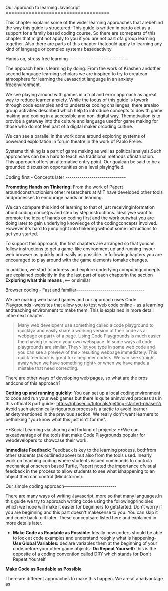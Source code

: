 Our approach to learning Javascript ====================================

This chapter explains some of the wider learning approaches that arebehind the way this guide is structured. This guide is written in partto act as a support for a family based coding course. So there are someparts of this chapter that might not apply to you if you are not part ofa group learning together. Also there are parts of this chapter thatcould apply to learning any kind of language or complex systems basedactivity.

Hands on, stress free learning------------------------------

The appoach here is learning by doing. From the work of Krashen andother second language learning scholars we are inspired to try to createan atmosphere for learning the Javascript language in an anxiety freeenvironment.

We see playing around with games in a trial and error approach as agreat way to reduce learner anxiety. While the focus of this guide is towork through code examples and to undertake coding challenges, there arealso group activities described which help to introduce concepts to dowith game making and coding in a accessible and non-digital way. Themotivation is to provide a gateway into the culture and language usedfor game making for those who do not feel part of a digital maker orcoding culture.

We can see a parallel in the work done around exploring systems of powerand exploitation in forum theatre in the work of Paolo Freire.

Systems thinking is a part of game making as well as political analysis.Such approaches can be a hard to teach via traditional methods ofinstruction. This approach offers an alternative entry point. Our goalcan be said to be a grounded discussion opportunities on a level playingfield.

Coding first - Concepts later ------------------------------

**Promoting Hands on Tinkering:** From the work of Papert aroundconstructionism other researchers at MIT have developed other tools andprocesses to encourage hands on learning.

We can compare this kind of learning to that of just receivinginformation about coding concetps and step by step instructions. Ideallywe want to promote the idea of hands on coding first and the work outwhat you are doing later to gain underlying knowledge of the codingconcepts involved. However it\'s hard to jump right into tinkering without some instructions to get you started.

To support this approach, the first chapters are arranged so that youcan follow instructions to get a game-like environment up and running inyour web browser as quickly and easily as possible. In followingchapters you are encouraged to play around with the game elements tomake changes.

In addition, we start to address and explore underlying computingconcepts are explained explicitly in the the last part of each chapterin the section **Exploring what this means** ,\<\-- or similar

Browser coding - Fast and familiar----------------------------------

We are making web based games and our approach uses Code Playgrounds -websites that allow you to test web code online - as a learning andteaching environment to make them. This is explained in more detail inthe next chapter.

> Many web developers use something called a code playground to quickly> and easily share a working version of their code as a webpage or part> of a page. Using Code Playgrounds is much easier then having to have> your own webspace. In some ways all code playgrounds are similar. They> let you type in some web code and you can see a preview of the> resulting webpage immediately. This quick feedback is great for> beginner coders. We can see straight away when we have something right> or when we have made a mistake that need correcting.

There are other ways of developing web pages, so what are the pros andcons of this approach?

**Getting up and running quickly:** You can set up a local codingenvironment to code and run your web games but there is quite aninvolved process as in this offical 8 part guide- <https://phaser.io/tutorials/getting-started-phaser2/> Avoid such atechnically rigourous process is a tactic to avoid learner anxietymentioned in the previous section. We really don\'t want learners to bethinking \"you know what this just isn\'t for me\".

**Social Learning via sharing and forking of projects: **We can takeadvantage of the tools that make Code Playgrounds popular for webdevelopers to showcase their work.

**Immediate Feedback:** Feedback is key to the learning process, bothfrom other students (as outlined above) but also from the tools used. Inearly work on teaching coding where students issued commands to controla mechanical or screen based Turtle, Papert noted the importance ofvisual feedback in the process to allow students to see what ishappening to an object then can control (Mindstorms).

Our simple coding approach--------------------------

There are many ways of writing Javascript, more so that many languages.In this guide we try to approach writing code using the followingprinciples which we hope will make it easier for beginners to getstarted. Don\'t worry if you are beginning and this part doesn\'t makesense to you. You can skip it and come back to it later. These conceptsare listed here and explained in more details later.

-   **Make Code as Readable as Possible:** Ideally new coders should be    able to look at code examples and understand roughly what is    happening-   **Use Global Variables:** declare variables them at the beginning of    your code before your other game objects-   **Do Repeat Yourself:** this is the opposite of a coding convention    called DRY which stands for Don\'t Repeat Yourself

**Make Code as Readable as Possible**

There are different approaches to make this happen. We are at anadvantage as